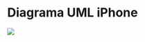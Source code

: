 # Diagrama UML iPhone

[![](https://mermaid.ink/img/pako:eNp1U8Fum0AQ_ZXVnIiCIxtsUzhUitJLDomituqh4jKGNR5p2UXDbpTa9V_1D_pjXYNNsJ1yYWffm5n3ZmAHhSklZFAobNsvhBVjnWvhH3rZGC3FZPL7s_gqGzals-bJtVSgumbcN8hSbYz4LpVc__2jqTDimvaMr7LC0vCjtpK1tGeUTNyStmKFHiO8hL5ZJl2JupPwH9CxukQUVciPXRiMqt_kumd2zq8c7npQiFtrCuTgZogbdO34YtJ6xwUZjdznBmdCj7z9ebuPxjW0nHSST2W0qyWb93Zevi7lWAD5bEJ-MMySzA-zHanFFRMP5rjXpC4Jw1qCj-Vere1dq3yjFfELVqQH534LI70l9dN5Nq94v8JgbMWhoi2e0k_NIYSKqYTMspMheP81HkLo2uZgN7KWOWT-WMo1OmVzyPUhrUH905j6lMnGVRvI1qhaH7mm9MM7fuTDLXfjfDBOW8iitKsB2Q7eIJvF0V00jdM4TmaLT_4Uwi_Pmd4lSbqYLaNoOk2jJIn3IWy7rh6J4nSxmEfLNE6XyXwegizJD_7p-JsdXvt_abIb_w?type=png)](https://mermaid.live/edit#pako:eNp1U8Fum0AQ_ZXVnIiCIxtsUzhUitJLDomituqh4jKGNR5p2UXDbpTa9V_1D_pjXYNNsJ1yYWffm5n3ZmAHhSklZFAobNsvhBVjnWvhH3rZGC3FZPL7s_gqGzals-bJtVSgumbcN8hSbYz4LpVc__2jqTDimvaMr7LC0vCjtpK1tGeUTNyStmKFHiO8hL5ZJl2JupPwH9CxukQUVciPXRiMqt_kumd2zq8c7npQiFtrCuTgZogbdO34YtJ6xwUZjdznBmdCj7z9ebuPxjW0nHSST2W0qyWb93Zevi7lWAD5bEJ-MMySzA-zHanFFRMP5rjXpC4Jw1qCj-Vere1dq3yjFfELVqQH534LI70l9dN5Nq94v8JgbMWhoi2e0k_NIYSKqYTMspMheP81HkLo2uZgN7KWOWT-WMo1OmVzyPUhrUH905j6lMnGVRvI1qhaH7mm9MM7fuTDLXfjfDBOW8iitKsB2Q7eIJvF0V00jdM4TmaLT_4Uwi_Pmd4lSbqYLaNoOk2jJIn3IWy7rh6J4nSxmEfLNE6XyXwegizJD_7p-JsdXvt_abIb_w)

